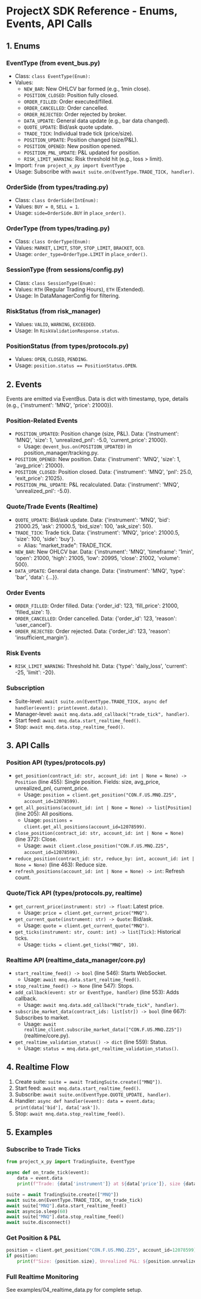 # ProjectX SDK Reference - Enums, Events, API Calls

## 1. Enums

### EventType (from event_bus.py)
- Class: `class EventType(Enum):`
- Values:
  - `NEW_BAR`: New OHLCV bar formed (e.g., 1min close).
  - `POSITION_CLOSED`: Position fully closed.
  - `ORDER_FILLED`: Order executed/filled.
  - `ORDER_CANCELLED`: Order cancelled.
  - `ORDER_REJECTED`: Order rejected by broker.
  - `DATA_UPDATE`: General data update (e.g., bar data changed).
  - `QUOTE_UPDATE`: Bid/ask quote update.
  - `TRADE_TICK`: Individual trade tick (price/size).
  - `POSITION_UPDATE`: Position changed (size/P&L).
  - `POSITION_OPENED`: New position opened.
  - `POSITION_PNL_UPDATE`: P&L updated for position.
  - `RISK_LIMIT_WARNING`: Risk threshold hit (e.g., loss > limit).
- Import: `from project_x_py import EventType`
- Usage: Subscribe with `await suite.on(EventType.TRADE_TICK, handler)`.

### OrderSide (from types/trading.py)
- Class: `class OrderSide(IntEnum):`
- Values: `BUY = 0`, `SELL = 1`.
- Usage: `side=OrderSide.BUY` in `place_order()`.

### OrderType (from types/trading.py)
- Class: `class OrderType(Enum):`
- Values: `MARKET`, `LIMIT`, `STOP`, `STOP_LIMIT`, `BRACKET`, `OCO`.
- Usage: `order_type=OrderType.LIMIT` in `place_order()`.

### SessionType (from sessions/config.py)
- Class: `class SessionType(Enum):`
- Values: `RTH` (Regular Trading Hours), `ETH` (Extended).
- Usage: In DataManagerConfig for filtering.

### RiskStatus (from risk_manager)
- Values: `VALID`, `WARNING`, `EXCEEDED`.
- Usage: In `RiskValidationResponse.status`.

### PositionStatus (from types/protocols.py)
- Values: `OPEN`, `CLOSED`, `PENDING`.
- Usage: `position.status == PositionStatus.OPEN`.

## 2. Events

Events are emitted via EventBus. Data is dict with timestamp, type, details (e.g., {'instrument': 'MNQ', 'price': 21000}).

### Position-Related Events
- `POSITION_UPDATED`: Position change (size, P&L). Data: {'instrument': 'MNQ', 'size': 1, 'unrealized_pnl': -5.0, 'current_price': 21000}.
  - Usage: `@event_bus.on(POSITION_UPDATED)` in position_manager/tracking.py.
- `POSITION_OPENED`: New position. Data: {'instrument': 'MNQ', 'size': 1, 'avg_price': 21000}.
- `POSITION_CLOSED`: Position closed. Data: {'instrument': 'MNQ', 'pnl': 25.0, 'exit_price': 21025}.
- `POSITION_PNL_UPDATE`: P&L recalculated. Data: {'instrument': 'MNQ', 'unrealized_pnl': -5.0}.

### Quote/Trade Events (Realtime)
- `QUOTE_UPDATE`: Bid/ask update. Data: {'instrument': 'MNQ', 'bid': 21000.25, 'ask': 21000.5, 'bid_size': 100, 'ask_size': 50}.
- `TRADE_TICK`: Trade tick. Data: {'instrument': 'MNQ', 'price': 21000.5, 'size': 100, 'side': 'buy'}.
  - Alias: "market_trade": TRADE_TICK.
- `NEW_BAR`: New OHLCV bar. Data: {'instrument': 'MNQ', 'timeframe': '1min', 'open': 21000, 'high': 21005, 'low': 20995, 'close': 21002, 'volume': 500}.
- `DATA_UPDATE`: General data change. Data: {'instrument': 'MNQ', 'type': 'bar', 'data': {...}}.

### Order Events
- `ORDER_FILLED`: Order filled. Data: {'order_id': 123, 'fill_price': 21000, 'filled_size': 1}.
- `ORDER_CANCELLED`: Order cancelled. Data: {'order_id': 123, 'reason': 'user_cancel'}.
- `ORDER_REJECTED`: Order rejected. Data: {'order_id': 123, 'reason': 'insufficient_margin'}.

### Risk Events
- `RISK_LIMIT_WARNING`: Threshold hit. Data: {'type': 'daily_loss', 'current': -25, 'limit': -20}.

### Subscription
- Suite-level: `await suite.on(EventType.TRADE_TICK, async def handler(event): print(event.data))`.
- Manager-level: `await mnq.data.add_callback("trade_tick", handler)`.
- Start feed: `await mnq.data.start_realtime_feed()`.
- Stop: `await mnq.data.stop_realtime_feed()`.

## 3. API Calls

### Position API (types/protocols.py)
- `get_position(contract_id: str, account_id: int | None = None) -> Position` (line 455): Single position. Fields: size, avg_price, unrealized_pnl, current_price.
  - Usage: `position = client.get_position("CON.F.US.MNQ.Z25", account_id=12078599)`.
- `get_all_positions(account_id: int | None = None) -> list[Position]` (line 205): All positions.
  - Usage: `positions = client.get_all_positions(account_id=12078599)`.
- `close_position(contract_id: str, account_id: int | None = None)` (line 372): Close.
  - Usage: `await client.close_position("CON.F.US.MNQ.Z25", account_id=12078599)`.
- `reduce_position(contract_id: str, reduce_by: int, account_id: int | None = None)` (line 463): Reduce size.
- `refresh_positions(account_id: int | None = None) -> int`: Refresh count.

### Quote/Tick API (types/protocols.py, realtime)
- `get_current_price(instrument: str) -> float`: Latest price.
  - Usage: `price = client.get_current_price("MNQ")`.
- `get_current_quote(instrument: str) -> Quote`: Bid/ask.
  - Usage: `quote = client.get_current_quote("MNQ")`.
- `get_ticks(instrument: str, count: int) -> list[Tick]`: Historical ticks.
  - Usage: `ticks = client.get_ticks("MNQ", 10)`.

### Realtime API (realtime_data_manager/core.py)
- `start_realtime_feed() -> bool` (line 546): Starts WebSocket.
  - Usage: `await mnq.data.start_realtime_feed()`.
- `stop_realtime_feed() -> None` (line 547): Stops.
- `add_callback(event: str or EventType, handler)` (line 553): Adds callback.
  - Usage: `await mnq.data.add_callback("trade_tick", handler)`.
- `subscribe_market_data(contract_ids: list[str]) -> bool` (line 667): Subscribes to market.
  - Usage: `await realtime_client.subscribe_market_data(["CON.F.US.MNQ.Z25"])` (realtime/core.py).
- `get_realtime_validation_status() -> dict` (line 559): Status.
  - Usage: `status = mnq.data.get_realtime_validation_status()`.

## 4. Realtime Flow
1. Create suite: `suite = await TradingSuite.create(["MNQ"])`.
2. Start feed: `await mnq.data.start_realtime_feed()`.
3. Subscribe: `await suite.on(EventType.QUOTE_UPDATE, handler)`.
4. Handler: `async def handler(event): data = event.data; print(data['bid'], data['ask'])`.
5. Stop: `await mnq.data.stop_realtime_feed()`.

## 5. Examples

### Subscribe to Trade Ticks
```python
from project_x_py import TradingSuite, EventType

async def on_trade_tick(event):
    data = event.data
    print(f"Trade: {data['instrument']} at ${data['price']}, size {data['size']}")

suite = await TradingSuite.create(["MNQ"])
await suite.on(EventType.TRADE_TICK, on_trade_tick)
await suite["MNQ"].data.start_realtime_feed()
await asyncio.sleep(60)
await suite["MNQ"].data.stop_realtime_feed()
await suite.disconnect()
```

### Get Position & P&L
```python
position = client.get_position("CON.F.US.MNQ.Z25", account_id=12078599)
if position:
    print(f"Size: {position.size}, Unrealized P&L: ${position.unrealized_pnl:.2f}")
```

### Full Realtime Monitoring
See examples/04_realtime_data.py for complete setup.

